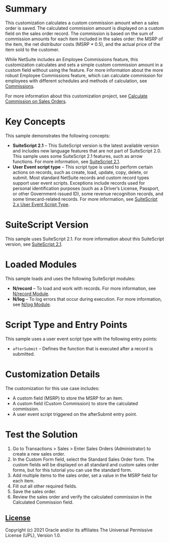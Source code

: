 # Summary
This customization calculates a custom commission amount when a sales order is saved. The calculated commission amount is displayed on a custom field on the sales order record. The commission is based on the sum of commission amounts for each item included in the sales order: the MSRP of the item, the net distributor costs (MSRP * 0.5), and the actual price of the item sold to the customer.

While NetSuite includes an Employee Commissions feature, this customization calculates and sets a simple custom commission amount in a custom field without using the feature. For more information about the more robust Employee Commissions feature, which can calculate commission for employees with different schedules and methods of calculation, see [Commissions](https://system.netsuite.com/app/help/helpcenter.nl?fid=chapter_N1122333.html).

For more information about this customization project, see [Calculate Commission on Sales Orders](https://docs.oracle.com/en/cloud/saas/netsuite/ns-online-help/section_157227646073.html).

# Key Concepts
This sample demonstrates the following concepts:

* **SuiteScript 2.1** – This SuiteScript version is the latest available version and includes new language features that are not part of SuiteScript 2.0. This sample uses some SuiteScript 2.1 features, such as arrow functions. For more information, see [SuiteScript 2.1](https://system.netsuite.com/app/help/helpcenter.nl?fid=chapter_156042690639.html).
* **User Event script type** – This script type is used to perform certain actions on records, such as create, load, update, copy, delete, or submit. Most standard NetSuite records and custom record types support user event scripts. Exceptions include records used for personal identification purposes (such as a Driver’s License, Passport, or other Government-issued ID), some revenue recognition records, and some timecard-related records. For more information, see [SuiteScript 2.x User Event Script Type](https://system.netsuite.com/app/help/helpcenter.nl?fid=section_4387799721.html).

# SuiteScript Version
This sample uses SuiteScript 2.1. For more information about this SuiteScript version, see [SuiteScript 2.1](https://system.netsuite.com/app/help/helpcenter.nl?fid=chapter_156042690639.html).

# Loaded Modules
This sample loads and uses the following SuiteScript modules:

* **N/record** – To load and work with records. For more information, see [N/record Module](https://system.netsuite.com/app/help/helpcenter.nl?fid=section_4267255811.html).
* **N/log** – To log errors that occur during execution. For more information, see [N/log Module](https://system.netsuite.com/app/help/helpcenter.nl?fid=section_4574548135.html).

# Script Type and Entry Points
This sample uses a user event script type with the following entry points:

* `afterSubmit` – Defines the function that is executed after a record is submitted. 

# Customization Details
The customization for this use case includes:
* A custom field (MSRP) to store the MSRP for an item.
* A custom field (Custom Commission) to store the calculated commission.
* A user event script triggered on the afterSubmit entry point.

# Test the Solution
1. Go to Transactions > Sales > Enter Sales Orders (Administrator) to create a new sales order.
2. In the Custom Form field, select the Standard Sales Order form. The custom fields will be displayed on all standard and custom sales order forms, but for this tutorial you can use the standard form.
3. Add multiple items to the sales order, set a value in the MSRP field for each item.
4. Fill out all other required fields.
5. Save the sales order.
6. Review the sales order and verify the calculated commission in the Calculated Commission field.

## [License](./LICENSE.txt)
Copyright (c) 2021 Oracle and/or its affiliates The Universal Permissive License (UPL), Version 1.0.
